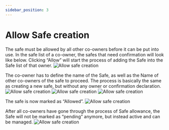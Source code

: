 ```yaml
---
sidebar_position: 3
---
```


# Allow Safe creation
The safe must be allowed by all other co-owners before it can be put into use. In the safe list of a co-owner, the safes that need confirmation will look like below. Clicking “Allow” will start the process of adding the Safe into the Safe list of that owner.
![Allow safe creation](/img/pyxis-safe/allow_safe_1.png)

The co-owner has to define the name of the Safe, as well as the Name of other co-owners of the safe to proceed. The process is basically the same as creating a new safe, but without any owner or confirmation declaration.
![Allow safe creation](/img/pyxis-safe/allow_safe_2.png)
![Allow safe creation](/img/pyxis-safe/allow_safe_3.png)
![Allow safe creation](/img/pyxis-safe/allow_safe_4.png)

The safe is now marked as “Allowed”.
![Allow safe creation](/img/pyxis-safe/allow_safe_5.png)

After all co-owners have gone through the process of Safe allowance, the Safe will not be marked as “pending” anymore, but instead active and can be managed.
![Allow safe creation](/img/pyxis-safe/allow_safe_6.png)
